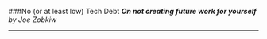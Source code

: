 ###No (or at least low) Tech Debt
**_On not creating future work for yourself_**
*by Joe Zobkiw*

---
